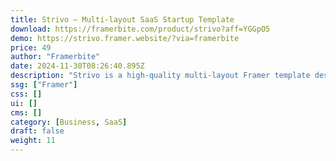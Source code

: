 ```yaml
---
title: Strivo — Multi-layout SaaS Startup Template
download: https://framerbite.com/product/strivo?aff=YGGpO5
demo: https://strivo.framer.website/?via=framerbite
price: 49
author: "Framerbite"
date: 2024-11-30T08:26:40.895Z
description: "Strivo is a high-quality multi-layout Framer template designed for SaaS & Startup websites. We understand the need of a modern SaaS website."
ssg: ["Framer"]
css: []
ui: []
cms: []
category: [Business, SaaS]
draft: false
weight: 11
---
```

